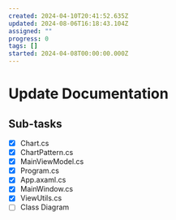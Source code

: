```yaml
---
created: 2024-04-10T20:41:52.635Z
updated: 2024-08-06T16:18:43.104Z
assigned: ""
progress: 0
tags: []
started: 2024-04-08T00:00:00.000Z
---
```


# Update Documentation

## Sub-tasks

- [x] Chart.cs
- [x] ChartPattern.cs
- [x] MainViewModel.cs
- [x] Program.cs
- [x] App.axaml.cs
- [x] MainWindow.cs
- [x] ViewUtils.cs
- [ ] Class Diagram
